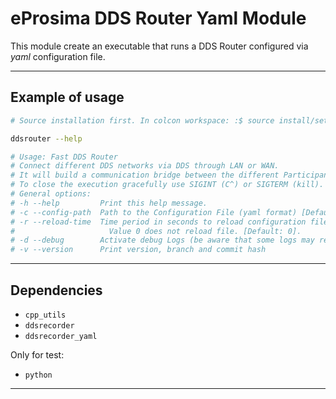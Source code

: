 # eProsima DDS Router Yaml Module

This module create an executable that runs a DDS Router configured via *yaml* configuration file.

---

## Example of usage

```sh
# Source installation first. In colcon workspace: :$ source install/setup.bash

ddsrouter --help

# Usage: Fast DDS Router
# Connect different DDS networks via DDS through LAN or WAN.
# It will build a communication bridge between the different Participants included in the provided configuration file.
# To close the execution gracefully use SIGINT (C^) or SIGTERM (kill).
# General options:
# -h --help         Print this help message.
# -c --config-path  Path to the Configuration File (yaml format) [Default: ./DDS_ROUTER_CONFIGURATION.yaml].
# -r --reload-time  Time period in seconds to reload configuration file. This is needed when FileWatcher functionality is not available (e.g. config file is a symbolic link).
#                     Value 0 does not reload file. [Default: 0].
# -d --debug        Activate debug Logs (be aware that some logs may require specific CMAKE compilation options).
# -v --version      Print version, branch and commit hash
```

---

## Dependencies

* `cpp_utils`
* `ddsrecorder`
* `ddsrecorder_yaml`

Only for test:

* `python`

---
